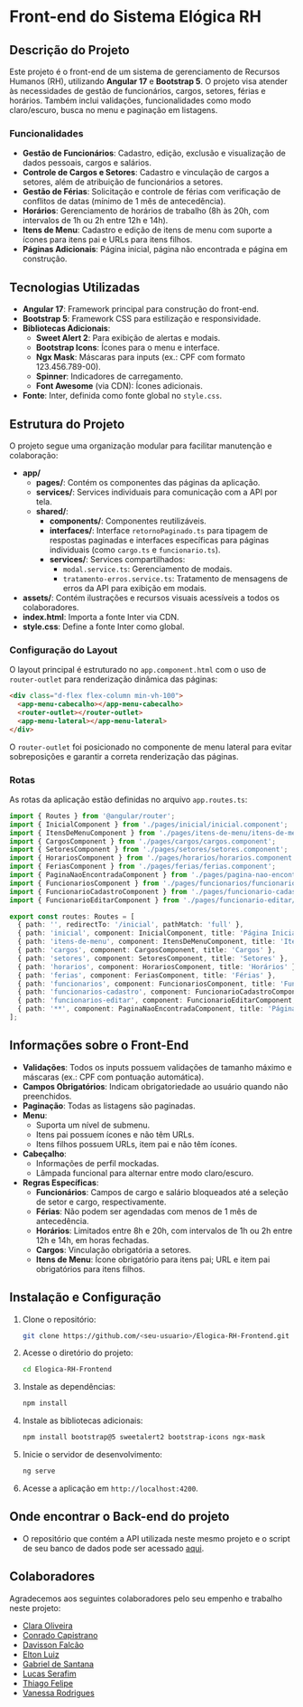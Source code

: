 # Front-end do Sistema Elógica RH

## Descrição do Projeto
Este projeto é o front-end de um sistema de gerenciamento de Recursos Humanos (RH), utilizando **Angular 17** e **Bootstrap 5**. O projeto visa atender às necessidades de gestão de funcionários, cargos, setores, férias e horários. Também inclui validações, funcionalidades como modo claro/escuro, busca no menu e paginação em listagens.

### Funcionalidades
- **Gestão de Funcionários**: Cadastro, edição, exclusão e visualização de dados pessoais, cargos e salários.
- **Controle de Cargos e Setores**: Cadastro e vinculação de cargos a setores, além de atribuição de funcionários a setores.
- **Gestão de Férias**: Solicitação e controle de férias com verificação de conflitos de datas (mínimo de 1 mês de antecedência).
- **Horários**: Gerenciamento de horários de trabalho (8h às 20h, com intervalos de 1h ou 2h entre 12h e 14h).
- **Itens de Menu**: Cadastro e edição de itens de menu com suporte a ícones para itens pai e URLs para itens filhos.
- **Páginas Adicionais**: Página inicial, página não encontrada e página em construção.

## Tecnologias Utilizadas
- **Angular 17**: Framework principal para construção do front-end.
- **Bootstrap 5**: Framework CSS para estilização e responsividade.
- **Bibliotecas Adicionais**:
  - **Sweet Alert 2**: Para exibição de alertas e modais.
  - **Bootstrap Icons**: Ícones para o menu e interface.
  - **Ngx Mask**: Máscaras para inputs (ex.: CPF com formato 123.456.789-00).
  - **Spinner**: Indicadores de carregamento.
  - **Font Awesome** (via CDN): Ícones adicionais.
- **Fonte**: Inter, definida como fonte global no `style.css`.

## Estrutura do Projeto
O projeto segue uma organização modular para facilitar manutenção e colaboração:

- **app/**
  - **pages/**: Contém os componentes das páginas da aplicação.
  - **services/**: Services individuais para comunicação com a API por tela.
  - **shared/**:
    - **components/**: Componentes reutilizáveis.
    - **interfaces/**: Interface `retornoPaginado.ts` para tipagem de respostas paginadas e interfaces específicas para páginas individuais (como `cargo.ts` e `funcionario.ts`).
    - **services/**: Services compartilhados:
      - `modal.service.ts`: Gerenciamento de modais.
      - `tratamento-erros.service.ts`: Tratamento de mensagens de erros da API para exibição em modais.
- **assets/**: Contém ilustrações e recursos visuais acessíveis a todos os colaboradores.
- **index.html**: Importa a fonte Inter via CDN.
- **style.css**: Define a fonte Inter como global.

### Configuração do Layout
O layout principal é estruturado no `app.component.html` com o uso de `router-outlet` para renderização dinâmica das páginas:

```html
<div class="d-flex flex-column min-vh-100">
  <app-menu-cabecalho></app-menu-cabecalho>
  <router-outlet></router-outlet>
  <app-menu-lateral></app-menu-lateral>
</div>
```

O `router-outlet` foi posicionado no componente de menu lateral para evitar sobreposições e garantir a correta renderização das páginas.

### Rotas
As rotas da aplicação estão definidas no arquivo `app.routes.ts`:

```typescript
import { Routes } from '@angular/router';
import { InicialComponent } from './pages/inicial/inicial.component';
import { ItensDeMenuComponent } from './pages/itens-de-menu/itens-de-menu.component';
import { CargosComponent } from './pages/cargos/cargos.component';
import { SetoresComponent } from './pages/setores/setores.component';
import { HorariosComponent } from './pages/horarios/horarios.component';
import { FeriasComponent } from './pages/ferias/ferias.component';
import { PaginaNaoEncontradaComponent } from './pages/pagina-nao-encontrada/pagina-nao-encontrada.component';
import { FuncionariosComponent } from './pages/funcionarios/funcionarios.component';
import { FuncionarioCadastroComponent } from './pages/funcionario-cadastro/funcionario-cadastro.component';
import { FuncionarioEditarComponent } from './pages/funcionario-editar/funcionario-editar.component';

export const routes: Routes = [
  { path: '', redirectTo: '/inicial', pathMatch: 'full' },
  { path: 'inicial', component: InicialComponent, title: 'Página Inicial' },
  { path: 'itens-de-menu', component: ItensDeMenuComponent, title: 'Itens de Menu' },
  { path: 'cargos', component: CargosComponent, title: 'Cargos' },
  { path: 'setores', component: SetoresComponent, title: 'Setores' },
  { path: 'horarios', component: HorariosComponent, title: 'Horários' },
  { path: 'ferias', component: FeriasComponent, title: 'Férias' },
  { path: 'funcionarios', component: FuncionariosComponent, title: 'Funcionários' },
  { path: 'funcionarios-cadastro', component: FuncionarioCadastroComponent, title: 'Funcionário Cadastro' },
  { path: 'funcionarios-editar', component: FuncionarioEditarComponent, title: 'Funcionário Editar' },
  { path: '**', component: PaginaNaoEncontradaComponent, title: 'Página não encontrada' },
];
```

## Informações sobre o Front-End
- **Validações**: Todos os inputs possuem validações de tamanho máximo e máscaras (ex.: CPF com pontuação automática).
- **Campos Obrigatórios**: Indicam obrigatoriedade ao usuário quando não preenchidos.
- **Paginação**: Todas as listagens são paginadas.
- **Menu**:
  - Suporta um nível de submenu.
  - Itens pai possuem ícones e não têm URLs.
  - Itens filhos possuem URLs, item pai e não têm ícones.
- **Cabeçalho**:
  - Informações de perfil mockadas.
  - Lâmpada funcional para alternar entre modo claro/escuro.
- **Regras Específicas**:
  - **Funcionários**: Campos de cargo e salário bloqueados até a seleção de setor e cargo, respectivamente.
  - **Férias**: Não podem ser agendadas com menos de 1 mês de antecedência.
  - **Horários**: Limitados entre 8h e 20h, com intervalos de 1h ou 2h entre 12h e 14h, em horas fechadas.
  - **Cargos**: Vinculação obrigatória a setores.
  - **Itens de Menu**: Ícone obrigatório para itens pai; URL e item pai obrigatórios para itens filhos.

## Instalação e Configuração
1. Clone o repositório:
   ```bash
   git clone https://github.com/<seu-usuario>/Elogica-RH-Frontend.git
   ```
2. Acesse o diretório do projeto:
   ```bash
   cd Elogica-RH-Frontend
   ```
3. Instale as dependências:
   ```bash
   npm install
   ```
4. Instale as bibliotecas adicionais:
   ```bash
   npm install bootstrap@5 sweetalert2 bootstrap-icons ngx-mask
   ```
5. Inicie o servidor de desenvolvimento:
   ```bash
   ng serve
   ```
6. Acesse a aplicação em `http://localhost:4200`.

## Onde encontrar o Back-end do projeto
- O repositório que contém a API utilizada neste mesmo projeto e o script de seu banco de dados pode ser acessado [aqui](https://github.com/GabrieldSantana/Elogica-RH-Backend).

## Colaboradores
Agradecemos aos seguintes colaboradores pelo seu empenho e trabalho neste projeto:
- [Clara Oliveira](https://github.com/mclaraoliveira)
- [Conrado Capistrano](https://github.com/ConradoCapistrano)
- [Davisson Falcão](https://github.com/DavissonJr)
- [Elton Luiz](https://github.com/eltonluiz178)
- [Gabriel de Santana](https://github.com/gabrieldsantana)
- [Lucas Serafim](https://github.com/LucasSerafim147)
- [Thiago Felipe](https://github.com/thiagotfsilva)
- [Vanessa Rodrigues](https://github.com/Vanvrs)
